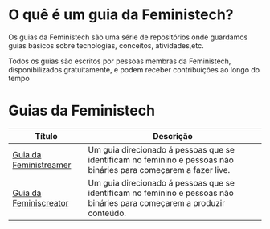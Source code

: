 # O quê é um guia da Feministech?

Os guias da Feministech são uma série de repositórios onde guardamos guias básicos sobre tecnologias, conceitos, atividades,etc.

Todos os guias são escritos por pessoas membras da Feministech, disponibilizados gratuitamente, e podem receber contribuições ao longo do tempo

# Guias da Feministech

|  Título  |  Descrição  |
|--------------- | --------------- |
| [Guia da Feministreamer](https://github.com/feministech/guia-da-feministreamer) | Um guia direcionado á pessoas que se identificam no feminino e pessoas não bináries para começarem a fazer live. |
| [Guia da Feminiscreator](https://github.com/feministech/guia-da-feminiscreator) | Um guia direcionado á pessoas que se identificam no feminino e pessoas não bináries para começarem a produzir conteúdo.  |
